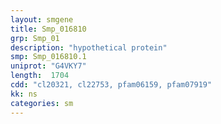 ```yaml
---
layout: smgene
title: Smp_016810
grp: Smp_01
description: "hypothetical protein"
smp: Smp_016810.1
uniprot: "G4VKY7"
length:  1704
cdd: "cl20321, cl22753, pfam06159, pfam07919"
kk: ns
categories: sm
---
```

